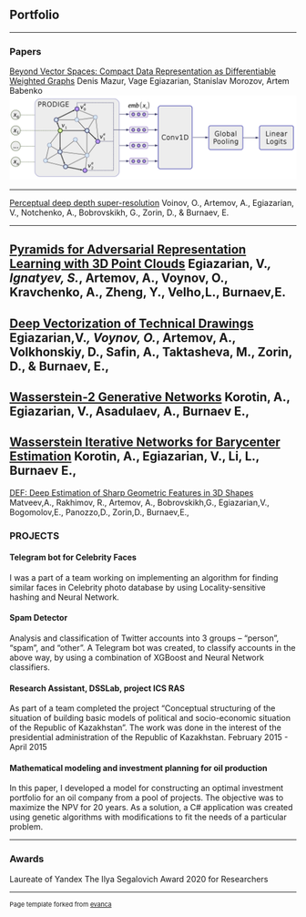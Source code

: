 ## Portfolio

---

### Papers

[Beyond Vector Spaces: Compact Data Representation as Differentiable Weighted Graphs](https://papers.nips.cc/paper/8914-beyond-vector-spaces-compact-data-representation-as-differentiable-weighted-graphs)
Denis Mazur, Vage Egiazarian, Stanislav Morozov, Artem Babenko
<img src="images/graph_emb_classification.png?raw=true"/>

---
[Perceptual deep depth super-resolution](http://adase.group/3ddl/projects/perceptual-depth-sr/)
Voinov, O., Artemov, A., Egiazarian, V., Notchenko, A., Bobrovskikh, G., Zorin, D., & Burnaev, E.

---
[Pyramids for Adversarial Representation Learning with 3D Point Clouds](http://adase.group/3ddl/projects/3d-laplatgan/)
Egiazarian, V.*, Ignatyev, S.*, Artemov, A., Voynov, O., Kravchenko, A., Zheng, Y., Velho,L., Burnaev,E.
---
[Deep Vectorization of Technical Drawings](http://adase.group/3ddl/projects/vectorization/)
Egiazarian,V.*, Voynov, O.*, Artemov, A., Volkhonskiy, D., Safin, A., Taktasheva, M., Zorin, D., & Burnaev, E.,
---
[Wasserstein-2 Generative Networks](http://adase.group/projects/w2gn/)
 Korotin, A., Egiazarian, V., Asadulaev, A., Burnaev E.,
---
[Wasserstein Iterative Networks for Barycenter Estimation](https://arxiv.org/abs/2201.12245)
Korotin, A., Egiazarian, V., Li, L., Burnaev E.,
---
[DEF: Deep Estimation of Sharp Geometric Features in 3D Shapes](https://arxiv.org/abs/2011.15081)
Matveev,A., Rakhimov, R., Artemov, A., Bobrovskikh,G., Egiazarian,V., Bogomolov,E., Panozzo,D., Zorin,D., Burnaev,E., 

### PROJECTS
#### Telegram bot for Celebrity Faces   
I was a part of a team working on implementing an algorithm for finding similar faces in Celebrity photo database by using Locality-sensitive hashing and Neural Network.
#### Spam Detector  
Analysis and classification of Twitter accounts into 3 groups – “person”, “spam”, and “other”. A Telegram bot was created, to classify accounts in the above way, by using a combination of XGBoost and Neural Network classifiers.
#### Research Assistant, DSSLab, project ICS RAS  
As part of a team completed the project “Conceptual structuring of the situation of building basic models of political and socio-economic situation of the Republic of Kazakhstan”. The work was done in the interest of the presidential administration of the Republic of Kazakhstan. February 2015 - April 2015
#### Mathematical modeling and investment planning for oil production
 In this paper, I developed a model for constructing an optimal investment portfolio for an oil company from a pool of projects. The objective was to maximize the NPV for 20 years. As a solution, a C# application was created using genetic algorithms with modifications to fit the needs of a particular problem.

---
### Awards
Laureate of  Yandex The Ilya Segalovich Award  2020 for Researchers


---
<p style="font-size:11px">Page template forked from <a href="https://github.com/evanca/quick-portfolio">evanca</a></p>
<!-- Remove above link if you don't want to attibute -->
